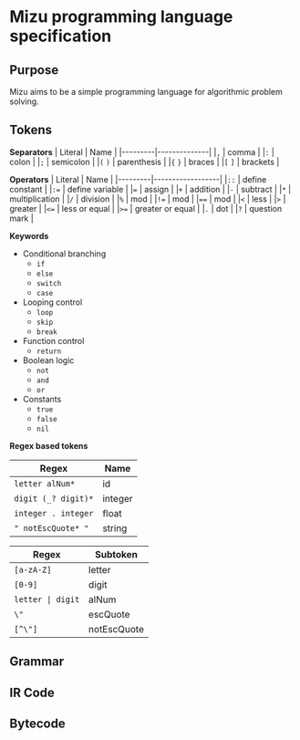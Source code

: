 # Mizu programming language specification

## Purpose

Mizu aims to be a simple programming language for algorithmic problem solving.

## Tokens

**Separators**
| Literal | Name         |
|---------|--------------|
|`,`      | comma        |
|`:`      | colon        |
|`;`      | semicolon    |
|`(` `)`  | parenthesis  |
|`{` `}`  | braces       |
|`[` `]`  | brackets     |

**Operators**
| Literal | Name             |
|---------|------------------|
|`::`     | define constant  |
|`:=`     | define variable  |
|`=`      | assign           |
|`+`      | addition         |
|`-`      | subtract         |
|`*`      | multiplication   |
|`/`      | division         |
|`%`      | mod              |
|`!=`     | mod              |
|`==`     | mod              |
|`<`      | less             |
|`>`      | greater          |
|`<=`     | less or equal    |
|`>=`     | greater or equal |
|`.`      | dot              |
|`?`      | question mark    |

**Keywords**

- Conditional branching
    - `if`
    - `else`
    - `switch`
    - `case`
- Looping control
    - `loop`
    - `skip`
    - `break`
- Function control
    - `return`
- Boolean logic
    - `not`
    - `and`
    - `or`
- Constants
    - `true`
    - `false`
    - `nil`

**Regex based tokens**

| Regex               | Name    |
|---------------------|---------|
| `letter alNum*`     | id      |
| `digit (_? digit)*` | integer |
| `integer . integer` | float   |
| `" notEscQuote* "`  | string  |

| Regex               | Subtoken    |
|---------------------|-------------|
| `[a-zA-Z]`          | letter      |
| `[0-9]`             | digit       |
| `letter \| digit`   | alNum       |
| `\"`                | escQuote    |
| `[^\"]`             | notEscQuote |

## Grammar

## IR Code

## Bytecode
